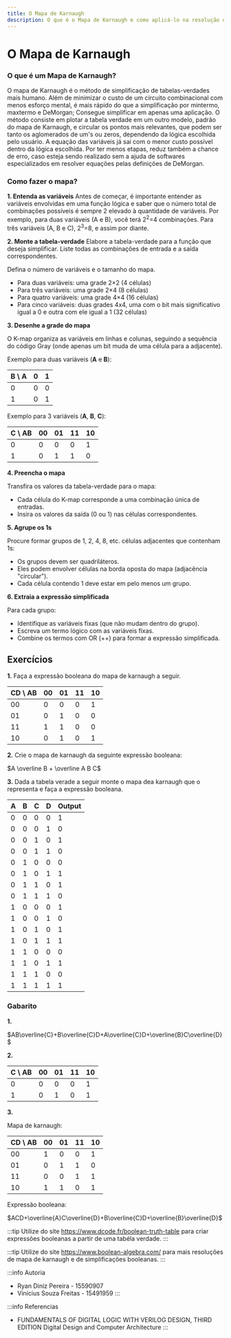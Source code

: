 ```yaml
---
title: O Mapa de Karnaugh
description: O que é o Mapa de Karnaugh e como aplicá-lo na resolução de tabelas-verdade.
---
```


# O Mapa de Karnaugh

### O que é um Mapa de Karnaugh?
O mapa de Karnaugh é o método de simplificação de tabelas-verdades mais humano. Além de minimizar o custo de um circuito combinacional com menos esforço mental, é mais rápido do que a simplificação por mintermo, maxtermo e DeMorgan; Consegue simplificar em apenas uma aplicação. O método consiste em plotar a tabela verdade em um outro modelo, padrão do mapa de Karnaugh, e circular os pontos mais relevantes, que podem ser tanto os aglomerados de um's ou zeros, dependendo da lógica escolhida pelo usuário. A equação das variáveis já sai com o menor custo possível dentro da lógica escolhida. Por ter menos etapas, reduz também a chance de erro, caso esteja sendo realizado sem a ajuda de softwares especializados em resolver equações pelas definições de DeMorgan.

### Como fazer o mapa?

**1. Entenda as variáveis**
Antes de começar, é importante entender as variáveis envolvidas em uma função lógica e saber que o número total de combinações possíveis é sempre 2 elevado à quantidade de variáveis. Por exemplo, para duas variáveis (A e B), você terá 2<sup>2</sup>=4 combinações. Para três variáveis (A, B e C), 2<sup>3</sup>=8, e assim por diante.

**2. Monte a tabela-verdade**
Elabore a tabela-verdade para a função que deseja simplificar. Liste todas as combinações de entrada e a saída correspondentes.

Defina o número de variáveis e o tamanho do mapa.
- Para duas variáveis: uma grade 2×2 (4 células)
- Para três variáveis: uma grade 2×4 (8 células)
- Para quatro variáveis: uma grade 4×4 (16 células)
- Para cinco variáveis: duas grades 4x4, uma com o bit mais significativo igual a 0 e outra com ele igual a 1 (32 células)

**3. Desenhe a grade do mapa**

O K-map organiza as variáveis em linhas e colunas, seguindo a sequência do código Gray (onde apenas um bit muda de uma célula para a adjacente).

Exemplo para duas variáveis (**A** e **B**):

| B \ A | 0 | 1 |
|---------|---|---|
| 0       | 0  | 0  |
| 1       |  0 |  1 |

Exemplo para 3 variáveis (**A**, **B**, **C**):

| C \ AB | 00  | 01 | 11 |10 |
|---------|--- |--- | ---|---|
| 0       | 0  | 0  |   0 | 1  |
| 1       |  0 |  1 |   1 |  0 |

**4. Preencha o mapa**

Transfira os valores da tabela-verdade para o mapa:

- Cada célula do K-map corresponde a uma combinação única de entradas.
- Insira os valores da saída (0 ou 1) nas células correspondentes.

**5. Agrupe os 1s**

Procure formar grupos de 1, 2, 4, 8, etc. células adjacentes que contenham 1s:

- Os grupos devem ser quadriláteros.
- Eles podem envolver células na borda oposta do mapa (adjacência "circular").
- Cada célula contendo 1 deve estar em pelo menos um grupo.

**6. Extraia a expressão simplificada**

Para cada grupo:

- Identifique as variáveis fixas (que não mudam dentro do grupo).
- Escreva um termo lógico com as variáveis fixas.
- Combine os termos com OR (++) para formar a expressão simplificada.

## Exercícios

**1.** Faça a expressão booleana do mapa de karnaugh a seguir.

| CD \ AB | 00  | 01 | 11 |10 |
|---------|--- |--- | ---|---|
| 00 | 0| 0| 0| 1 |
| 01 | 0| 1| 0| 0 |
| 11 | 1| 1| 0| 0 |
| 10 | 0| 1| 0| 1 |

**2.** Crie o mapa de karnaugh da seguinte expressão booleana:

$A \overline B + \overline A  B  C$

**3.** Dada a tabela verade a seguir monte o mapa dea karnaugh que o representa e faça a expressão booleana.

| A | B | C | D | Output |
|---|---|---|---|--------|
| 0 | 0 | 0 | 0 |   1    |
| 0 | 0 | 0 | 1 |   0    |
| 0 | 0 | 1 | 0 |   1    |
| 0 | 0 | 1 | 1 |   0    |
| 0 | 1 | 0 | 0 |   0    |
| 0 | 1 | 0 | 1 |   1    |
| 0 | 1 | 1 | 0 |   1    |
| 0 | 1 | 1 | 1 |   0    |
| 1 | 0 | 0 | 0 |   1    |
| 1 | 0 | 0 | 1 |   0    |
| 1 | 0 | 1 | 0 |   1    |
| 1 | 0 | 1 | 1 |   1    |
| 1 | 1 | 0 | 0 |   0    |
| 1 | 1 | 0 | 1 |   1    |
| 1 | 1 | 1 | 0 |   0    |
| 1 | 1 | 1 | 1 |   1    |

### Gabarito

**1.**

$AB\overline{C}+B\overline{C}D+A\overline{C}D+\overline{B}C\overline{D}$

**2.**

| C \ AB | 00  | 01 | 11 |10 |
|---------|--- |--- | ---|---|
| 0| 0| 0| 0| 1 |
| 1| 0| 1| 0| 1 |

**3.**

Mapa de karnaugh:

| CD \ AB | 00  | 01 | 11 |10 |
|---------|--- |--- | ---|---|
| 00|      1   | 0  | 0  | 1 |
| 01|      0   | 1  | 1  | 0 |
| 11|      0   | 0  | 1  | 1 |
| 10|      1   | 1  |0   |1  |

Expressão booleana:

$ACD+\overline{A}C\overline{D}+B\overline{C}D+\overline{B}\overline{D}$

:::tip
Utilize do site https://www.dcode.fr/boolean-truth-table para criar expressões booleanas a partir de uma tabéla verdade.
:::

:::tip
Utilize do site https://www.boolean-algebra.com/ para mais resoluções de mapa de karnaugh e de simplificações booleanas.
:::

:::info Autoria
- Ryan Diniz Pereira - 15590907
- Vinícius Souza Freitas - 15491959
:::

:::info Referencias
- FUNDAMENTALS OF DIGITAL LOGIC WITH VERILOG DESIGN, THIRD EDITION
Digital Design and Computer Architecture
:::
